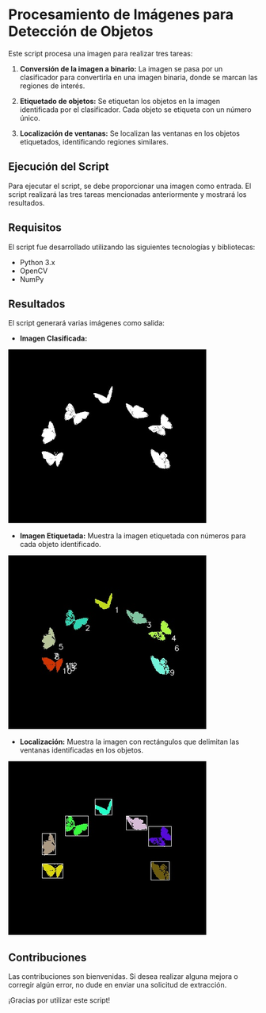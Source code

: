 

# Procesamiento de Imágenes para Detección de Objetos

Este script procesa una imagen para realizar tres tareas:

1. **Conversión de la imagen a binario:** La imagen se pasa por un clasificador para convertirla en una imagen binaria, donde se marcan las regiones de interés.

2. **Etiquetado de objetos:** Se etiquetan los objetos en la imagen identificada por el clasificador. Cada objeto se etiqueta con un número único.

3. **Localización de ventanas:** Se localizan las ventanas en los objetos etiquetados, identificando regiones similares.

## Ejecución del Script

Para ejecutar el script, se debe proporcionar una imagen como entrada. El script realizará las tres tareas mencionadas anteriormente y mostrará los resultados.


## Requisitos

El script fue desarrollado utilizando las siguientes tecnologías y bibliotecas:

- Python 3.x
- OpenCV
- NumPy

## Resultados

El script generará varias imágenes como salida:

- **Imagen Clasificada:**
  
![Imagen clasificada](https://github.com/deaangelg/Vision-artificial-Ventana-/blob/89b21c22c370f0aa2d8b1e4be7e113708dba2f50/clasificada.jpg)
- **Imagen Etiquetada:** Muestra la imagen etiquetada con números para cada objeto identificado.

![Imagen etiquetada](https://github.com/deaangelg/Vision-artificial-Ventana-/blob/086393fab036be05c3a6a5fe039ef1830759290b/etiquetaje.jpg) 
- **Localización:** Muestra la imagen con rectángulos que delimitan las ventanas identificadas en los objetos.


![Imagen localizacion](https://github.com/deaangelg/Vision-artificial-Ventana-/blob/d29de71ea31263c0653ab9ab5a4850490fd4c156/Etiquetaje_con_rectangulos.jpg) 
## Contribuciones

Las contribuciones son bienvenidas. Si desea realizar alguna mejora o corregir algún error, no dude en enviar una solicitud de extracción.

¡Gracias por utilizar este script!





